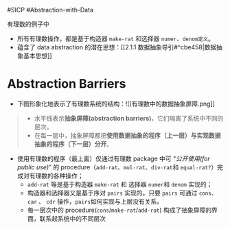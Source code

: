 #SICP #Abstraction-with-Data 

有理数的例子中
- 所有有理数操作，都是基于构造器 `make-rat` 和选择器 `numer`、`denom定义`。
- 蕴含了 data abstraction 的潜在思想：[[2.1.1 数据抽象导引#^cbe458|数据抽象基本思想]]

# Abstraction Barriers
- 下图形象化地表示了有理数系统的结构：![[有理数中的数据抽象屏障.png]]

> - 水平线表示**抽象屏障(abstraction barriers)**，它们隔离了系统中不同的层次。
> - 在每一层中，抽象屏障都把**使用数据抽象的程序（上一层）与实现数据抽象的程序（下一层）分开**。

- 使用有理数的程序（最上面）仅通过有理数 package 中可 “*公开使用(for public use)*” 的 procedure（`add-rat`、`mul-rat`、`div-rat`和 `equal-rat?`）完成对有理数的各种操作；
	- `add-rat` 等是基于构造器 `make-rat` 和 选择器 `numer`和 `denom` 实现的；
	- 构造器和选择器又是基于序对 `pairs` 实现的。只要 `pairs` 可通过 `cons`、`car` 、 `cdr` 操作，`pairs`如何实现与上层没有关系。
	- 每一层次中的 procedure(`cons`/`make-rat`/`add-rat`) 构成了抽象屏障的界面，联系起系统中的不同层次
